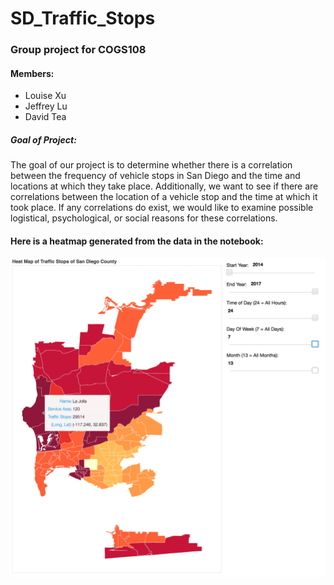 # SD_Traffic_Stops

### Group project for COGS108
#### Members:
* Louise Xu
* Jeffrey Lu
* David Tea

##### Goal of Project:
The goal of our project is to determine whether there is a correlation between the frequency of vehicle stops in San Diego and the time and locations at which they take place. Additionally, we want to see if there are correlations between the location of a vehicle stop and the time at which it took place. If any correlations do exist, we would like to examine possible logistical, psychological, or social reasons for these correlations.

#### Here is a heatmap generated from the data in the notebook:
![heatmap](https://raw.githubusercontent.com/davidtea/SD_Traffic_Stops/master/heatmap.gif "Heatmaps of San Diego County")
